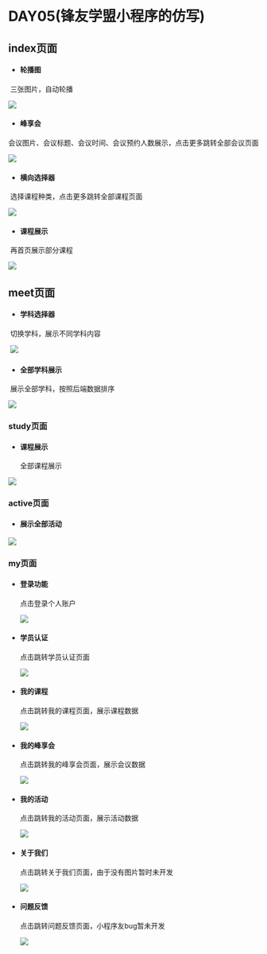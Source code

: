 # DAY05(锋友学盟小程序的仿写)

## index页面

- #### 轮播图

​	三张图片，自动轮播

![](./img/image-20230722142436511.png)

- #### 峰享会

​	会议图片、会议标题、会议时间、会议预约人数展示，点击更多跳转全部会议页面

![](./img/image-20230722142556224.png)

- #### 横向选择器

​		选择课程种类，点击更多跳转全部课程页面

![](./img/image-20230722142638975.png)

- #### 课程展示

​		再首页展示部分课程

![](./img/image-20230722142747878.png)

## meet页面

- #### 学科选择器

​	切换学科，展示不同学科内容

​	![](./img/image-20230722142907156.png)

- #### 全部学科展示

​	展示全部学科，按照后端数据排序

![](./img/image-20230722142931240.png)

### study页面

- #### 课程展示

  全部课程展示

![](./img/image-20230722143034686.png)

### active页面

- #### 展示全部活动

![](./img/image-20230722143139337.png)

### my页面

- #### 登录功能

  点击登录个人账户

  ![](./img/image-20230722143323980.png)

- #### 学员认证

  点击跳转学员认证页面

  ![](./img/image-20230722143345864.png)

- #### 我的课程

  点击跳转我的课程页面，展示课程数据

  ![](./img/image-20230722143501439.png)

- #### 我的峰享会

  点击跳转我的峰享会页面，展示会议数据

  ![](./img/image-20230722143545793.png)

- #### 我的活动

  点击跳转我的活动页面，展示活动数据

  ![](./img/image-20230722143613464.png)

- #### 关于我们

  点击跳转关于我们页面，由于没有图片暂时未开发

  ![](./img/image-20230722143647835.png)

- #### 问题反馈

  点击跳转问题反馈页面，小程序友bug暂未开发

  ![](./img/image-20230722143713804.png)